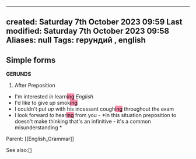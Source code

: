 

---
created: Saturday 7th October 2023 09:59
Last modified: Saturday 7th October 2023 09:58
Aliases: null
Tags: герундий ,  english
---


## Simple forms

**GERUNDS**
1. After Preposition  
- I'm interested *in* learn<mark style="background: #FF5582A6;">ing</mark> *English*
- I'd like to give *up* smok<mark style="background: #FF5582A6;">ing</mark>
- I couldn't put *up* with his incessant cough<mark style="background: #FF5582A6;">ing</mark> throughout the exam 
- I look forward *to* hear<mark style="background: #FF5582A6;">ing</mark> from you - *In this situation preposition to doesn't make thinking that's an infinitive - it's a common misunderstanding *


Parent: [[English_Grammar]]




See also:[]